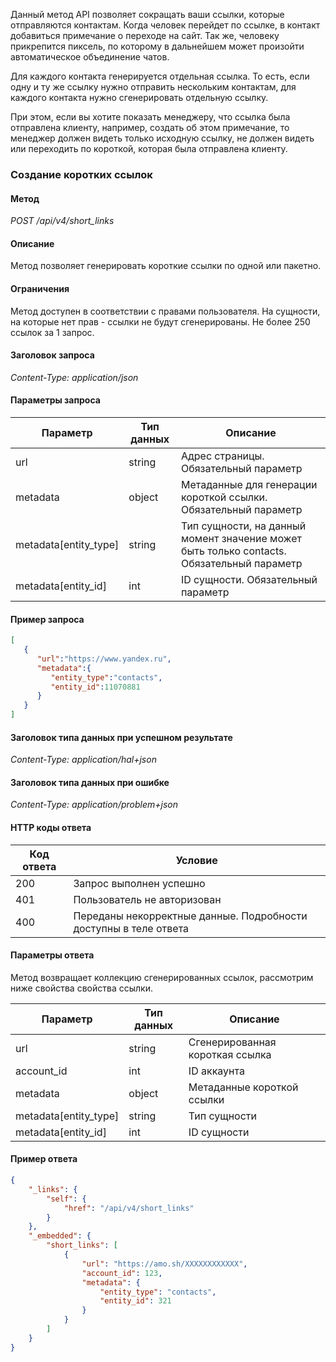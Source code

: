 
<a name="common-info"></a>

Данный метод API позволяет сокращать ваши ссылки, которые отправляются контактам. Когда человек перейдет по ссылке, в контакт добавиться примечание о переходе на сайт. Так же, человеку прикрепится пиксель, по которому в дальнейшем может произойти автоматическое объединение чатов.

Для каждого контакта генерируется отдельная ссылка. То есть, если одну и ту же ссылку нужно отправить нескольким контактам, для каждого контакта нужно сгенерировать отдельную ссылку.
 
При этом, если вы хотите показать менеджеру, что ссылка была отправлена клиенту, например, создать об этом примечание, то менеджер должен видеть только исходную ссылку, не должен видеть или переходить по короткой, которая была отправлена клиенту.

<a name="short-link-add"></a>

### Создание коротких ссылок

#### Метод

*POST /api/v4/short_links*

#### Описание 

Метод позволяет генерировать короткие ссылки по одной или пакетно.

#### Ограничения 

Метод доступен в соответствии с правами пользователя. На сущности, на которые нет прав - ссылки не будут сгенерированы.
Не более 250 ссылок за 1 запрос.

#### Заголовок запроса 

*Content-Type: application/json*

#### Параметры запроса 




| Параметр | Тип данных | Описание |
|--|--|--|
| url | string | Адрес страницы. Обязательный параметр |
| metadata | object | Метаданные для генерации короткой ссылки. Обязательный параметр |
| metadata[entity_type] | string | Тип сущности, на данный момент значение может быть только contacts. Обязательный параметр |
| metadata[entity_id] | int | ID сущности. Обязательный параметр |

#### Пример запроса



```json
[
   {
      "url":"https://www.yandex.ru",
      "metadata":{
         "entity_type":"contacts",
         "entity_id":11070881
      }
   }
]
```

#### Заголовок типа данных при успешном результате

*Content-Type: application/hal+json*

#### Заголовок типа данных при ошибке 

*Content-Type: application/problem+json*

#### HTTP коды ответа

| Код ответа | Условие |
|------------|---------|
| 200 | Запрос выполнен успешно |
| 401 | Пользователь не авторизован |
| 400 | Переданы некорректные данные. Подробности доступны в теле ответа |

#### Параметры ответа 

Метод возвращает коллекцию сгенерированных ссылок, рассмотрим ниже свойства свойства ссылки.

| Параметр | Тип данных | Описание |
|----------|------------|----------|
|url|string|Сгенерированная короткая ссылка|
|account_id|int|ID аккаунта|
|metadata|object|Метаданные короткой ссылки|
|metadata[entity_type]|string|Тип сущности|
|metadata[entity_id]|int|ID сущности|

#### Пример ответа 

```json
{
    "_links": {
        "self": {
            "href": "/api/v4/short_links"
        }
    },
    "_embedded": {
        "short_links": [
            {
                "url": "https://amo.sh/XXXXXXXXXXXX",
                "account_id": 123,
                "metadata": {
                    "entity_type": "contacts",
                    "entity_id": 321
                }
            }
        ]
    }
}
```
<!-- Generated at Thu, 04 Mar 2021 10:59:09 +0000. amoCRM Documentation Generator -->